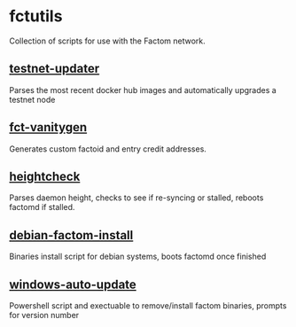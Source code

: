 # fctutils

Collection of scripts for use with the Factom network.

## [testnet-updater](testnet-updater/README.md)
Parses the most recent docker hub images and automatically upgrades a testnet node

## [fct-vanitygen](fct-vanitygen/readme.md)
Generates custom factoid and entry credit addresses.

## [heightcheck](heightcheck/README.md)
Parses daemon height, checks to see if re-syncing or stalled, reboots factomd if stalled.

## [debian-factom-install](debian-factom-install/Readme.me)
Binaries install script for debian systems, boots factomd once finished

## [windows-auto-update](windows-auto-update/readme.md)
Powershell script and exectuable to remove/install factom binaries, prompts for version number 

